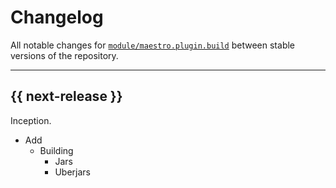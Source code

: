 # Changelog

All notable changes for [`module/maestro.plugin.build`](../) between stable versions of the
repository.


---


## {{ next-release }}

Inception.

- Add
    - Building
        - Jars
        - Uberjars
